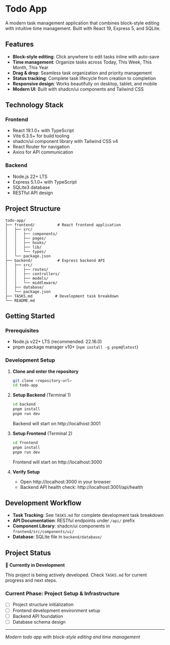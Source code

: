 # Todo App

A modern task management application that combines block-style editing with intuitive time management. Built with React 19, Express 5, and SQLite.

## Features

- **Block-style editing**: Click anywhere to edit tasks inline with auto-save
- **Time management**: Organize tasks across Today, This Week, This Month, This Year
- **Drag & drop**: Seamless task organization and priority management
- **Status tracking**: Complete task lifecycle from creation to completion
- **Responsive design**: Works beautifully on desktop, tablet, and mobile
- **Modern UI**: Built with shadcn/ui components and Tailwind CSS

## Technology Stack

### Frontend
- React 19.1.0+ with TypeScript
- Vite 6.3.5+ for build tooling
- shadcn/ui component library with Tailwind CSS v4
- React Router for navigation
- Axios for API communication

### Backend
- Node.js 22+ LTS
- Express 5.1.0+ with TypeScript
- SQLite3 database
- RESTful API design

## Project Structure

```
todo-app/
├── frontend/          # React frontend application
│   ├── src/
│   │   ├── components/
│   │   ├── pages/
│   │   ├── hooks/
│   │   ├── lib/
│   │   └── types/
│   └── package.json
├── backend/           # Express backend API
│   ├── src/
│   │   ├── routes/
│   │   ├── controllers/
│   │   ├── models/
│   │   └── middleware/
│   ├── database/
│   └── package.json
├── TASKS.md          # Development task breakdown
└── README.md
```

## Getting Started

### Prerequisites
- Node.js v22+ LTS (recommended: 22.16.0)
- pnpm package manager v10+ (`npm install -g pnpm@latest`)

### Development Setup

1. **Clone and enter the repository**
   ```bash
   git clone <repository-url>
   cd todo-app
   ```

2. **Setup Backend** (Terminal 1)
   ```bash
   cd backend
   pnpm install
   pnpm run dev
   ```
   Backend will start on http://localhost:3001

3. **Setup Frontend** (Terminal 2)
   ```bash
   cd frontend
   pnpm install
   pnpm run dev
   ```
   Frontend will start on http://localhost:3000

4. **Verify Setup**
   - Open http://localhost:3000 in your browser
   - Backend API health check: http://localhost:3001/api/health

## Development Workflow

- **Task Tracking**: See `TASKS.md` for complete development task breakdown
- **API Documentation**: RESTful endpoints under `/api/` prefix
- **Component Library**: shadcn/ui components in `frontend/src/components/ui/`
- **Database**: SQLite file in `backend/database/`

## Project Status

🚧 **Currently in Development**

This project is being actively developed. Check `TASKS.md` for current progress and next steps.

### Current Phase: Project Setup & Infrastructure
- [ ] Project structure initialization
- [ ] Frontend development environment setup
- [ ] Backend API foundation
- [ ] Database schema design

---

*Modern todo app with block-style editing and time management* 